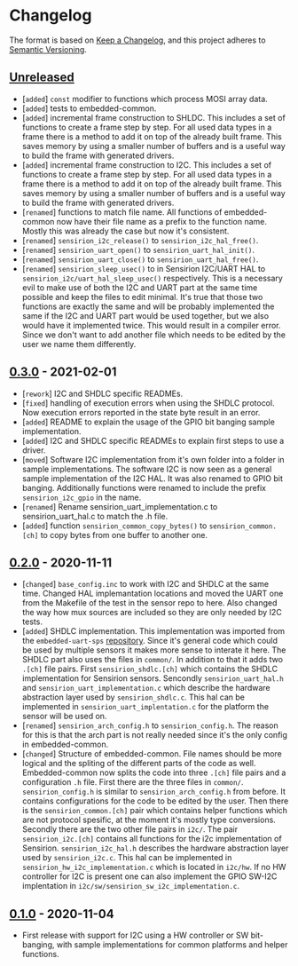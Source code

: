 # Changelog

The format is based on [Keep a Changelog](https://keepachangelog.com/en/1.0.0/),
and this project adheres to [Semantic Versioning](https://semver.org/spec/v2.0.0.html).

## [Unreleased]

 * [`added`]   `const` modifier to functions which process MOSI array data.
 * [`added`]   tests to embedded-common.
 * [`added`]   incremental frame construction to SHLDC. This includes a set of
               functions to create a frame step by step. For all used data types
               in a frame there is a method to add it on top of the already built
               frame. This saves memory by using a smaller number of buffers and
               is a useful way to build the frame with generated drivers.
 * [`added`]   incremental frame construction to I2C. This includes a set of
               functions to create a frame step by step. For all used data types
               in a frame there is a method to add it on top of the already built
               frame. This saves memory by using a smaller number of buffers and
               is a useful way to build the frame with generated drivers.
 * [`renamed`] functions to match file name. All functions of embedded-common
               now have their file name as a prefix to the function name. Mostly
               this was already the case but now it's consistent.
 * [`renamed`] `sensirion_i2c_release()` to `sensirion_i2c_hal_free()`.
 * [`renamed`] `sensirion_uart_open()` to `sensirion_uart_hal_init()`.
 * [`renamed`] `sensirion_uart_close()` to `sensirion_uart_hal_free()`.
 * [`renamed`] `sensirion_sleep_usec()` to in Sensirion I2C/UART HAL to
               `sensirion_i2c/uart_hal_sleep_usec()` respectively. This is a
               necessary evil to make use of both the I2C and UART part at the
               same time possible and keep the files to edit minimal. It's true
               that those two functions are exactly the same and will be probably
               implemented the same if the I2C and UART part would be used together,
               but we also would have it implemented twice. This would result in a
               compiler error. Since we don't want to add another file which needs to
               be edited by the user we name them differently.

## [0.3.0] - 2021-02-01

 * [`rework`]  I2C and SHDLC specific READMEs.
 * [`fixed`]   handling of execution errors when using the SHDLC protocol. Now
               execution errors reported in the state byte result in an error.
 * [`added`]   README to explain the usage of the GPIO bit banging sample
               implementation.
 * [`added`]   I2C and SHDLC specific READMEs to explain first steps to use a driver.
 * [`moved`]   Software I2C implementation from it's own folder into a folder
               in sample implementations. The software I2C is now seen as a
               general sample implementation of the I2C HAL. It was also renamed
               to GPIO bit banging. Additionally functions were renamed to include
               the prefix `sensirion_i2c_gpio` in the name.
 * [`renamed`] Rename sensirion_uart_implementation.c to sensirion_uart_hal.c
               to match the .h file.
 * [`added`]   function `sensirion_common_copy_bytes()` to `sensirion_common.[ch]`
               to copy bytes from one buffer to another one.

## [0.2.0] - 2020-11-11

 * [`changed`] `base_config.inc` to work with I2C and SHDLC at the same time.
               Changed HAL implemantation locations and moved the UART one from
               the Makefile of the test in the sensor repo to here. Also changed
               the way how mux sources are included so they are only needed by I2C
               tests.
 * [`added`]   SHDLC implementation. This implementation was imported from the
               `embedded-uart-sps` [repository][embedded-uart-common]. Since it's
               general code which could be used by multiple sensors it makes more
               sense to interate it here. The SHDLC part also uses the files in
               `common/`. In addition to that it adds two `.[ch]` file pairs.
               First `sensirion_shdlc.[ch]` which contains the SHDLC implementation
               for Sensirion sensors. Sencondly `sensirion_uart_hal.h` and
               `sensirion_uart_implementation.c` which describe the hardware
               abstraction layer used by `sensirion_shdlc.c`.
               This hal can be implemented in `sensirion_uart_implentation.c` for
               the platform the sensor will be used on.
 * [`renamed`] `sensirion_arch_config.h` to `sensirion_config.h`. The reason for
               this is that the arch part is not really needed since it's the only
               config in embedded-common.
 * [`changed`] Structure of embedded-common. File names should be more logical
               and the spliting of the different parts of the code as well.
               Embedded-common now splits the code into three `.[ch]` file pairs
               and a configuration `.h` file.
               First there are the three files in `common/`. `sensirion_config.h`
               is similar to `sensirion_arch_config.h` from before. It contains
               configurations for the code to be edited by the user.
               Then there is the `sensirion_common.[ch]` pair which contains helper
               functions which are not protocol spesific, at the moment it's mostly
               type conversions.
               Secondly there are the two other file pairs in `i2c/`. The pair
               `sensirion_i2c.[ch]` contains all functions for the i2c
               implementation of Sensirion. `sensirion_i2c_hal.h` describes the
               hardware abstraction layer used by `sensirion_i2c.c`. This hal can
               be implemented in `sensirion_hw_i2c_implementation.c` which is
               located in `i2c/hw`. If no HW controller for I2C is present one can
               also implement the GPIO SW-I2C implentation in
               `i2c/sw/sensirion_sw_i2c_implementation.c`.


## [0.1.0] - 2020-11-04

 * First release with support for I2C using a HW controller or SW bit-banging, 
   with sample implementations for common platforms and helper functions.

[Unreleased]: https://github.com/Sensirion/embedded-common/compare/0.3.0...master
[0.3.0]: https://github.com/Sensirion/embedded-common/compare/0.2.0...0.3.0
[0.2.0]: https://github.com/Sensirion/embedded-common/compare/0.1.0...0.2.0
[0.1.0]: https://github.com/Sensirion/embedded-common/releases/tag/0.1.0
[embedded-uart-common]: https://github.com/Sensirion/embedded-uart-sps/tree/f31d181/embedded-uart-common
